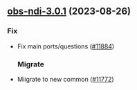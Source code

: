 

## [obs-ndi-3.0.1](https://github.com/truecharts/charts/compare/obs-ndi-3.0.0...obs-ndi-3.0.1) (2023-08-26)

### Fix

- Fix main ports/questions ([#11884](https://github.com/truecharts/charts/issues/11884))
  
  ### Migrate

- Miigrate to new common ([#11772](https://github.com/truecharts/charts/issues/11772))
  
  